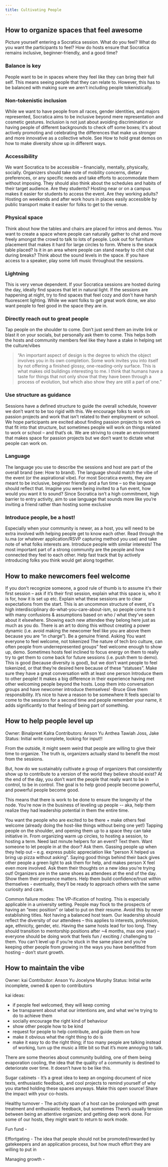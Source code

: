 ```yaml
---
title: Cultivating People
---
```


## How to organize spaces that feel awesome
<!-- Owner: Jaclyn 
Contributors: Jacky Zhao
Status: Initial write complete, looking for input!!   -->

Picture yourself entering a Socratica session. What do you feel? What do you want the participants to feel? How do hosts ensure that Socratica remains inclusive, beginner-friendly, and a good time?

### Balance is key
People want to be in spaces where they feel like they can bring their full self. This means seeing people that they can relate to. However, this has to be balanced with making sure we aren’t including people tokenistically. 

### Non-tokenistic inclusion
While we want to have people from all races, gender identities, and majors represented, Socratica aims to be inclusive beyond mere representation and cosmetic gestures. Inclusion is not just about avoiding discrimination or having people of different backgrounds to check off some boxes; it's about actively promoting and celebrating the differences that make us stronger and more innovative as a collective whole. See How to hold great demos on how to make diversity show up in different ways.

### Accessibility
We want Socratica to be accessible – financially, mentally, physically, socially. Organizers should take note of mobility concerns, dietary preferences, or any specific needs and take efforts to accommodate them without imposing. They should also think about the schedules and habits of their target audience. Are they students? Hosting near or on a campus makes it easier for students to access the event. Are they working adults? Hosting on weekends and after work hours in places easily accessible by public transport make it easier for folks to get to the venue.

### Physical space
Think about how the tables and chairs are placed for intros and demos. You want to create a space where people can naturally gather to chat and move freely amongst the crowd to talk to lots of people. Look out for furniture placement that makes it hard for large circles to form. Where is the snack table placed? Is it in an area where people can stand nearby to chit chat during breaks? Think about the sound levels in the space. If you have access to a speaker, play some lofi music throughout the sessions. 

### Lightning
This is very venue dependent. If your Socratica sessions are hosted during the day, ideally find spaces that let in natural light. If the sessions are happening at night, try to find spaces that feel cozy and don't have harsh fluorescent lighting. While we want folks to get great work done, we also want people to feel good in the space they are in.

### Directly reach out to great people
Tap people on the shoulder to come. Don’t just send them an invite link or blast it on your socials, but personally ask them to come. This helps both the hosts and community members feel like they have a stake in helping set the culture/vibes

> “An important aspect of design is the degree to which the object involves you in its own completion. Some work invites you into itself by not offering a finished glossy, one-reading-only surface. This is what makes old buildings interesting to me. I think that humans have a taste for things that not only show that they have been through a process of evolution, but which also show they are still a part of one.”

### Use structure as guidance
Sessions have a defined structure to guide the overall schedule, however we don’t want to be too rigid with this. We encourage folks to work on passion projects and work that isn’t related to their employment or school. We hope participants are excited about finding passion projects to work on that fit into that structure, but sometimes people will work on things related to work or school – and that’s ok. We are striving to create an environment that makes space for passion projects but we don’t want to dictate what people can work on.

### Language
The language you use to describe the sessions and host are part of the overall brand (see: How to brand). The language should match the vibe of the event (or the aspirational vibe). For most Socratica events, they are meant to be inclusive, beginner friendly and a fun time – so the language should reflect that. Imagine you were being invited to a fun event, how would you want it to sound? Since Socratica isn’t a high commitment, high barrier to entry activity, aim to use language that sounds more like you’re inviting a friend rather than hosting some exclusive 

### Introduce people, be a host!
Especially when your community is newer, as a host, you will need to be extra involved with helping people get to know each other. Read through the lu.ma (or whatever application/RSVP capturing method you use) and take note of what folks interests are. Introduce people with similar interests! The most important part of a strong community are the people and how connected they feel to each other. Help fast track that by actively introducing folks you think would get along together. 

## How to make newcomers feel welcome
<!-- Owner: Anthea Tawiah
Contributors: @Om @bruce
Status: Initial write incomplete, owned & open to contributors -->

If you don't recognize someone, a good rule of thumb is to assume it's their first session – ask if it’s their first session, explain what this space is, who it is for, how it is set up etc.
Explain what these sessions are to clear expectations from the start.
This is an uncommon structure of event, it's high interdisciplinary do-what-you-care-about-ism, so people come to it with many confusions & assumptions based on who / what they've seen about it elsewhere.
Showing each new attendee they belong here just as much as you do.
There is an art to doing this without creating a power dynamic (i.e. avoid making the newcomer feel like you are above them because you are “in charge”). Be a genuine friend. 
Asking 
You want everyone to feel welcome, not tokenized
The nature of tech bro culture, can often people from underrepresented groups” feel welcome enough to show up, demo. Sometimes hosts feel inclined to focus energy on them to really try to get them to come back for future sessions (i.e. push them to demo). This is good (because diversity is good), but we don’t want people to feel tokenized, or that they’re desired here because of these “statuses”. 
Make sure they have a great conversation with at least one person
Introduce them to other people! It makes a big difference in their experience having met other welcoming people beyond the hosts.
Loop them into conversation groups and have newcomer introduce themselves! -Bruce
Give them responsibility. It’s nice to have a reason to be somewhere
It feels special to come to the sessions for a second time and people remember your name, it adds significantly to that feeling of being part of something.

## How to help people level up
Owner: Binalpreet Kalra
Contributors: Anson Yu Anthea Tawiah Joss, Jake
Status: Initial write complete, looking for input!!

From the outside, it might seem weird that people are willing to give their time to organize. The truth is, organizers actually stand to benefit the most from the sessions. 

But, how do we sustainably cultivate a group of organizers that consistently show up to contribute to a version of the world they believe should exist? At the end of the day, you don’t want the people that really want to be in control, to be in control. The goal is to help good people become powerful, and powerful people become good.

This means that there is work to be done to ensure the longevity of the node. You’re now in the business of leveling up people -- aka, help them realize they had leadership potential in them the entire time.

You want the people who are excited to be there + make others feel welcome (already doing the host-like things without being one yet!)
Tapping people on the shoulder, and opening them up to a space they can take initiative in. From organizing warm up circles, to hosting a session, to hosting a term. 
Need last minute helpers for an event? Text them. Want someone to let people in at the door? Ask them.
Gassing people up when they help out – e.g. express public appreciation like "person X helped us bring up pizza without asking". Saying good things behind their back gives other people a green light to ask them for help, and makes person X feel even more involved.
Ask them their thoughts on a new idea you’re trying out! Organizers are in the same shoes as attendees at the end of the day. Show them their presence matters. Help them build confidence/trust within themselves - eventually, they’ll be ready to approach others with the same curiosity and care.

Common failure modes:
The VP-ification of hosting. This is especially applicable in a university setting. People may flock to the prospects of having an “exec position” or label to put on their resume. Avoid this by never establishing titles.
Not having a balanced host team. Our leadership should reflect the diversity of our attendees – this applies to interests, profession, age, ethnicity, gender, etc.
Having the same hosts lead for too long. They should transition to mentorship positions after ~4 months, max one year) – everyone should be doing work that feels fun / exciting / challenging to them. 
You can’t level up if you’re stuck in the same place and you’re keeping other people from growing in the ways you have benefitted from hosting – don’t stunt growth.

## How to maintain the vibe
Owner: kai
Contributor: Anson Yu Jocelyne Murphy
Status: Initial write incomplete, owned & open to contributors

kai ideas:
 - if people feel welcomed, they will keep coming
 - be transparent about what our intentions are, and what we're trying to do to achieve them
 - socially encourage the right kind of behaviour
 - show other people how to be kind
 - request for people to help contribute, and guide them on how
 - make it obvious what the right thing to do is
 - make it easy to do the right thing; if too many people are talking instead of working, turn up the music a little bit so that it’s more annoying to talk.

There are some theories about community building, one of them being evaporation cooling, the idea that the quality of a community is destined to deteriorate over time. It doesn’t have to be like this. 

Sugar cabinets - It’s a great idea to keep an ongoing document of nice texts, enthusiastic feedback, and cool projects to remind yourself of why you started holding these spaces anyways.
	Make this open source! Share the impact with your co-hosts.

Healthy turnover - The activity span of a host can be prolonged with great treatment and enthusiastic feedback, but sometimes There’s usually tension between being an attentive organizer and getting deep work done. For some of our hosts, they might want to return to work mode.

Fun fund - 

Effortgating - The idea that people should not be promoted/rewarded by gatekeepers and an application process, but how much effort they are willing to put in

Managing growth - 

